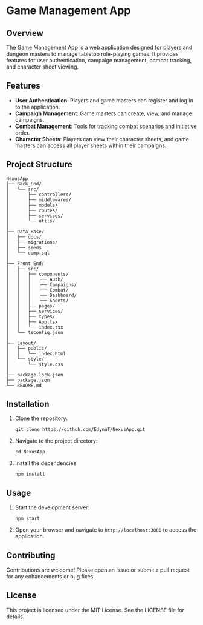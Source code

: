 # Game Management App

## Overview
The Game Management App is a web application designed for players and dungeon masters to manage tabletop role-playing games. It provides features for user authentication, campaign management, combat tracking, and character sheet viewing.

## Features
- **User Authentication**: Players and game masters can register and log in to the application.
- **Campaign Management**: Game masters can create, view, and manage campaigns.
- **Combat Management**: Tools for tracking combat scenarios and initiative order.
- **Character Sheets**: Players can view their character sheets, and game masters can access all player sheets within their campaigns.

## Project Structure
```
NexusApp
├── Back_End/
│   └── src/
│       ├── controllers/
│       ├── middlewares/
│       ├── models/
│       ├── routes/
│       ├── services/
│       └── utils/
│
├── Data_Base/
│   ├── docs/
│   ├── migrations/
│   ├── seeds
│   └── dump.sql
│
├── Front_End/
│   ├── src/
│   │   ├── components/
│   │   │   ├── Auth/
│   │   │   ├── Campaigns/
│   │   │   ├── Combat/
│   │   │   ├── Dashboard/
│   │   │   └── Sheets/
│   │   ├── pages/
│   │   ├── services/
│   │   ├── types/
│   │   ├── App.tsx
│   │   └── index.tsx
│   └── tsconfig.json
│
├── Layout/
│   ├── public/
│   │   └── index.html
│   └── style/
│       └── style.css
│
├── package-lock.json
├── package.json
└── README.md
```

## Installation

1. Clone the repository:
   ```
   git clone https://github.com/EdynuT/NexusApp.git
   ```
2. Navigate to the project directory:
   ```
   cd NexusApp
   ```
3. Install the dependencies:
   ```
   npm install
   ```

## Usage
1. Start the development server:
   ```
   npm start
   ```
2. Open your browser and navigate to `http://localhost:3000` to access the application.

## Contributing
Contributions are welcome! Please open an issue or submit a pull request for any enhancements or bug fixes.

## License
This project is licensed under the MIT License. See the LICENSE file for details.
